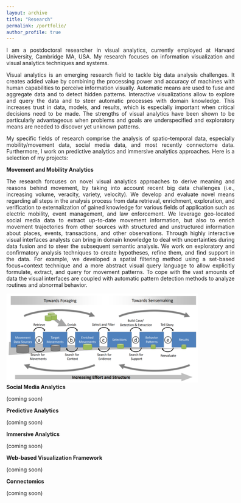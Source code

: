 ```yaml
---
layout: archive
title: "Research"
permalink: /portfolio/
author_profile: true
---
```


<p style="font-size:14px;width:600px;text-align:justify">I am a postdoctoral researcher in visual analytics, currently employed at Harvard University, Cambridge MA, USA. 
  My research focuses on information visualization and visual analytics techniques and systems.</p>

<p style="font-size:14px;width:600px;text-align:justify">Visual analytics is an emerging research field to tackle big data analysis challenges. 
It creates added value by combining the processing power and accuracy of machines with human capabilities to perceive information visually. 
Automatic means are used to fuse and aggregate data and to detect hidden patterns. 
Interactive visualizations allow to explore and query the data and to steer automatic processes with domain knowledge. 
This increases trust in data, models, and results, which is especially important when critical decisions need to be made. 
The strengths of visual analytics have been shown to be particularly advantageous when problems and goals are underspecified and exploratory means are needed to discover yet unknown patterns.</p>

<p style="font-size:14px;width:600px;text-align:justify">My specific fields of research comprise the analysis of spatio-temporal data, especially mobility/movement data, social media data, and most recently connectome data. 
Furthermore, I work on predictive analytics and immersive analytics approaches.
Here is a selection of my projects:</p>

<div id="movementAndMobilityAnalytics" class="researchTopic">
<b>Movement and Mobility Analytics</b>
<p style="font-size:14px;width:600px;text-align:justify">The research forcuses on novel visual analytics approaches to derive meaning and reasons behind movement, by taking into account recent big data challenges (i.e., increasing volume, veracity, variety, velocity). We develop and evaluate novel means regarding all steps in the analysis process from data retrieval, enrichment, exploration, and verification to externalization of gained knowledge for various fields of application such as electric mobility, event management, and law enforcement. We leverage geo-located social media data to extract up-to-date movement information, but also to enrich movement trajectories from other sources with structured and unstructured information about places, events, transactions, and other observations. Through highly interactive visual interfaces analysts can bring in domain knowledge to deal with uncertainties during data fusion and to steer the subsequent semantic analysis. We work on exploratory and confirmatory analysis techniques to create hypotheses, refine them, and find support in the data. For example, we developed a spatial filtering method using a set-based focus+context technique and a more abstract visual query language to allow explicitly formulate, extract, and query for movement patterns. To cope with the vast amounts of data the visual interfaces are coupled with automatic pattern detection methods to analyze routines and abnormal behavior.</p>
<img src="mobilityAnalysisProcess.png" alt="Mobility Analysis Process" style="width:600px;">
</div>

<div id="socialMediaAnalytics" class="researchTopic">
<b>Social Media Analytics</b>
<p style="font-size:14px;width:600px;text-align:justify">(coming soon)</p>
</div>

<div id="predictiveAnalytics" class="researchTopic">
<b>Predictive Analytics</b>
<p style="font-size:14px;width:600px;text-align:justify">(coming soon)</p>
</div>

<div id="immersiveAnalytics" class="researchTopic">
<b>Immersive Analytics</b>
<p style="font-size:14px;width:600px;text-align:justify">(coming soon)</p>
</div>

<div id="webBasedVisualizationFramework" class="researchTopic">
<b>Web-based Visualization Framework</b>
<p style="font-size:14px;width:600px;text-align:justify">(coming soon)</p>
</div>

<div id="Connectomics" class="researchTopic">
<b>Connectomics</b>
<p style="font-size:14px;width:600px;text-align:justify">(coming soon)</p>
</div>
